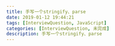 ```yaml
---
title: 手写一个stringify、parse
date: 2019-01-12 19:44:21
tags: [InterviewQuestion, JavaScript]
categories: [InterviewQuestion, 未完成]
description: 手写一个stringify、parse
---
```


